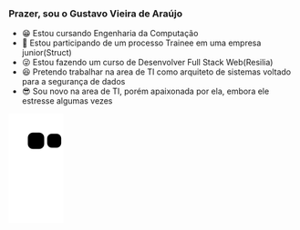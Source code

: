 ### Prazer, sou o Gustavo Vieira de Araújo

<p>
  <ul>
    <li>😁 Estou cursando Engenharia da Computação</li>
    <li>🤩 Estou participando de um processo Trainee em uma empresa junior(Struct)</li>
    <li>😜 Estou fazendo um curso de Desenvolver Full Stack Web(Resilia)</li>
    <li>😆 Pretendo trabalhar na area de TI como arquiteto de sistemas voltado para a segurança de dados</li>
    <li>😎 Sou novo na area de TI, porém apaixonada por ela, embora ele estresse algumas vezes</li>
   </ul>
 </p>
 
![Snake animation](https://github.com/GustavoVieiraDeAraujo/GustavoVieiraDeAraujo/blob/output/github-contribution-grid-snake.svg)
